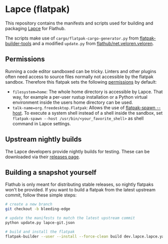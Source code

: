 # Lapce (flatpak)

This repository contains the manifests and scripts used for building and packaging [Lapce](https://github.com/lapce/lapce) for Flathub.

The scripts make use of `cargo/flatpak-cargo-generator.py` from [flatpak-builder-tools](https://github.com/flatpak/flatpak-builder-tools) and a modified `update.py` from [flathub/net.veloren.veloren](https://github.com/flathub/net.veloren.veloren).

## Permissions
Running a code editor sandboxed can be tricky. Linters and other plugins often need access to source files normally not accessible by the flatpak sandbox. Therefore this flatpak sets the following [permissions](https://docs.flatpak.org/en/latest/sandbox-permissions-reference.html) by default:
* `filesystem=home`: The whole home directory is accessible by Lapce. That way, for example a per-user rustup installation or a Python virtual environment inside the users home directory can be used.
* `talk-name=org.freedesktop.Flatpak`: Allows the use of [flatpak-spawn --host](https://docs.flatpak.org/en/latest/flatpak-command-reference.html#flatpak-spawn). To execute a system shell instead of a shell inside the sandbox, set `flatpak-spawn --host /usr/bin/<your_favorite_shell>` as shell command in Lapce settings.

## Upstream nightly builds

The Lapce developers provide nightly builds for testing. These can be downloaded via their [releases page](https://github.com/lapce/lapce/releases).

## Building a snapshot yourself
Flathub is only meant for distributing stable releases, so nightly flatpaks won't be provided. If you want to build a flatpak from the latest upstream commit, follow these simple steps:
```sh
# create a new branch
git checkout -b bleeding-edge

# update the manifests to match the latest upstream commit
python update.py lapce-git.json

# build and install the flatpak
flatpak-builder --user --install --force-clean build dev.lapce.lapce.yaml
```
